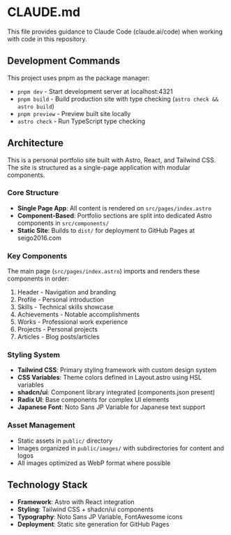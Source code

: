 # CLAUDE.md

This file provides guidance to Claude Code (claude.ai/code) when working with code in this repository.

## Development Commands

This project uses pnpm as the package manager:

- `pnpm dev` - Start development server at localhost:4321
- `pnpm build` - Build production site with type checking (`astro check && astro build`)
- `pnpm preview` - Preview built site locally
- `astro check` - Run TypeScript type checking

## Architecture

This is a personal portfolio site built with Astro, React, and Tailwind CSS. The site is structured as a single-page application with modular components.

### Core Structure
- **Single Page App**: All content is rendered on `src/pages/index.astro`
- **Component-Based**: Portfolio sections are split into dedicated Astro components in `src/components/`
- **Static Site**: Builds to `dist/` for deployment to GitHub Pages at seigo2016.com

### Key Components
The main page (`src/pages/index.astro`) imports and renders these components in order:
1. Header - Navigation and branding
2. Profile - Personal introduction
3. Skills - Technical skills showcase
4. Achievements - Notable accomplishments
5. Works - Professional work experience
6. Projects - Personal projects
7. Articles - Blog posts/articles

### Styling System
- **Tailwind CSS**: Primary styling framework with custom design system
- **CSS Variables**: Theme colors defined in Layout.astro using HSL variables
- **shadcn/ui**: Component library integrated (components.json present)
- **Radix UI**: Base components for complex UI elements
- **Japanese Font**: Noto Sans JP Variable for Japanese text support

### Asset Management
- Static assets in `public/` directory
- Images organized in `public/images/` with subdirectories for content and logos
- All images optimized as WebP format where possible

## Technology Stack
- **Framework**: Astro with React integration
- **Styling**: Tailwind CSS + shadcn/ui components
- **Typography**: Noto Sans JP Variable, FontAwesome icons
- **Deployment**: Static site generation for GitHub Pages